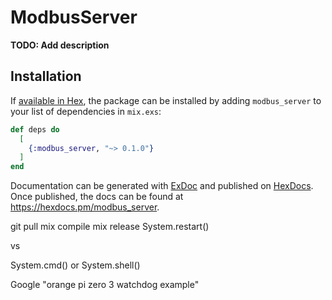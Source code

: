 # ModbusServer

**TODO: Add description**

## Installation

If [available in Hex](https://hex.pm/docs/publish), the package can be installed
by adding `modbus_server` to your list of dependencies in `mix.exs`:

```elixir
def deps do
  [
    {:modbus_server, "~> 0.1.0"}
  ]
end
```

Documentation can be generated with [ExDoc](https://github.com/elixir-lang/ex_doc)
and published on [HexDocs](https://hexdocs.pm). Once published, the docs can
be found at <https://hexdocs.pm/modbus_server>.

git pull
mix compile
mix release
System.restart()

vs

System.cmd()
or
System.shell()



Google "orange pi zero 3 watchdog example"


